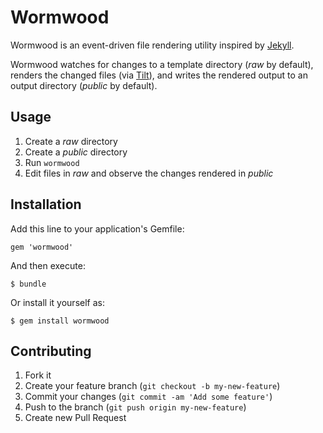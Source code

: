 # Wormwood

Wormwood is an event-driven file rendering utility inspired by [Jekyll](https://github.com/mojombo/jekyll).

Wormwood watches for changes to a template directory (_raw_ by default), renders the changed files (via [Tilt](https://github.com/rtomayko/tilt)), and writes the rendered output to an output directory (_public_ by default).


## Usage

1. Create a _raw_ directory
2. Create a _public_ directory
3. Run `wormwood`
4. Edit files in _raw_ and observe the changes rendered in _public_


## Installation

Add this line to your application's Gemfile:

    gem 'wormwood'

And then execute:

    $ bundle

Or install it yourself as:

    $ gem install wormwood


## Contributing

1. Fork it
2. Create your feature branch (`git checkout -b my-new-feature`)
3. Commit your changes (`git commit -am 'Add some feature'`)
4. Push to the branch (`git push origin my-new-feature`)
5. Create new Pull Request
